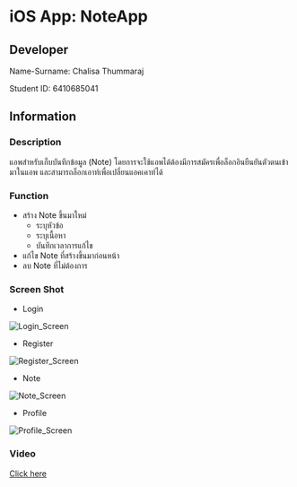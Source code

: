 # iOS App: NoteApp

## Developer

Name-Surname: Chalisa Thummaraj

Student ID: 6410685041

## Information

### Description

แอพสำหรับเก็บบันทึกข้อมูล (Note) โดยการจะใช้แอพได้ต้องมีการสมัครเพื่อล็อกอินยืนยันตัวตนเข้ามาในแอพ และสามารถล็อกเอาท์เพื่อเปลี่ยนแอคเคาท์ได้

### Function

- สร้าง Note ขึ้นมาใหม่
  - ระบุหัวข้อ
  - ระบุเนื้อหา
  - บันทึกเวลาการแก้ไข
- แก้ไข Note ที่สร้างขึ้นมาก่อนหน้า
- ลบ Note ที่ไม่ต้องการ

### Screen Shot

- Login
  
![Login_Screen](Image/NoteApp_Login.png)

- Register

![Register_Screen](Image/NoteApp_Register.png)

- Note

![Note_Screen](Image/NoteApp_Note.png)

- Profile

![Profile_Screen](Image/NoteApp_Profile.png)

### Video

[Click here]()

